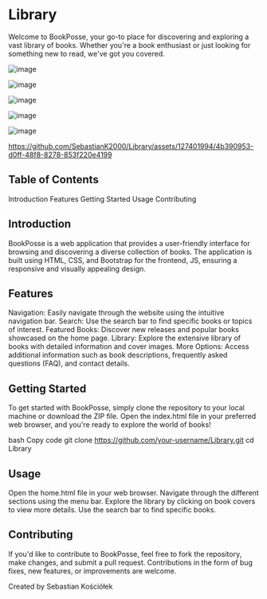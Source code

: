 # Library

Welcome to BookPosse, your go-to place for discovering and exploring a vast library of books. Whether you're a book enthusiast or just looking for something new to read, we've got you covered.


![image](https://github.com/SebastianK2000/Library/assets/127401994/aa80ff08-fb87-45bc-93bc-4735931317ba)
<br/>

![image](https://github.com/SebastianK2000/Library/assets/127401994/258aeec3-042a-4fef-b138-a07f7d433750)
<br/>


![image](https://github.com/SebastianK2000/Library/assets/127401994/3fd6ba1f-17fd-4089-965a-9b83c339aa1d)
<br/>


![image](https://github.com/SebastianK2000/Library/assets/127401994/95ce8fdd-2527-4acf-9723-f5dbdbdabc7d)
<br/>


![image](https://github.com/SebastianK2000/Library/assets/127401994/749a410f-e20c-4b59-9d66-0b1d6a967316)
<br/>


https://github.com/SebastianK2000/Library/assets/127401994/4b390953-d0ff-48f8-8278-853f220e4199
<br/>



## Table of Contents

Introduction
Features
Getting Started
Usage
Contributing

## Introduction

BookPosse is a web application that provides a user-friendly interface for browsing and discovering a diverse collection of books. The application is built using HTML, CSS, and Bootstrap for the frontend, JS, ensuring a responsive and visually appealing design.

## Features

Navigation: Easily navigate through the website using the intuitive navigation bar.
Search: Use the search bar to find specific books or topics of interest.
Featured Books: Discover new releases and popular books showcased on the home page.
Library: Explore the extensive library of books with detailed information and cover images.
More Options: Access additional information such as book descriptions, frequently asked questions (FAQ), and contact details.

## Getting Started

To get started with BookPosse, simply clone the repository to your local machine or download the ZIP file. Open the index.html file in your preferred web browser, and you're ready to explore the world of books!

bash
Copy code
git clone https://github.com/your-username/Library.git
cd Library

## Usage
Open the home.html file in your web browser.
Navigate through the different sections using the menu bar.
Explore the library by clicking on book covers to view more details.
Use the search bar to find specific books.

## Contributing
If you'd like to contribute to BookPosse, feel free to fork the repository, make changes, and submit a pull request. Contributions in the form of bug fixes, new features, or improvements are welcome.


Created by Sebastian Kościółek

